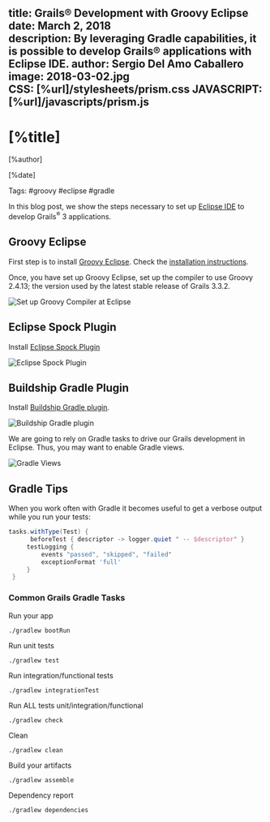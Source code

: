 title: Grails® Development with Groovy Eclipse
date: March 2, 2018  
description: By leveraging Gradle capabilities, it is possible to develop Grails® applications with Eclipse IDE.
author: Sergio Del Amo Caballero
image: 2018-03-02.jpg    
CSS: [%url]/stylesheets/prism.css
JAVASCRIPT: [%url]/javascripts/prism.js
---

# [%title]

[%author]

[%date] 

Tags: #groovy #eclipse #gradle

In this blog post, we show the steps necessary to set up [Eclipse IDE](https://www.eclipse.org) to develop Grails<sup>&reg;</sup> 3 applications.

## Groovy Eclipse

First step is to install [Groovy Eclipse](https://github.com/groovy/groovy-eclipse). Check the [installation instructions](https://github.com/groovy/groovy-eclipse/wiki#how-to-install). 

Once, you have set up Groovy Eclipse, set up the compiler to use Groovy 2.4.13; the version used by the latest stable release of Grails 3.3.2.

![Set up Groovy Compiler at Eclipse](2018-03-02-img01.png) 

## Eclipse Spock Plugin

Install [Eclipse Spock Plugin](https://marketplace.eclipse.org/content/spock-plugin)

![Eclipse Spock Plugin](2018-03-02-img02.png)

## Buildship Gradle Plugin

Install [Buildship Gradle plugin](https://projects.eclipse.org/projects/tools.buildship). 

![Buildship Gradle plugin](2018-03-02-img03.png)

We are going to rely on Gradle tasks to drive our Grails development in Eclipse. Thus, you may want to enable Gradle views.
 
![Gradle Views](2018-03-02-img04.png)
 
## Gradle Tips

When you work often with Gradle it becomes useful to get a verbose output while you run your tests:
 
```groovy
tasks.withType(Test) {
      beforeTest { descriptor -> logger.quiet " -- $descriptor" }
     testLogging {
         events "passed", "skipped", "failed"
         exceptionFormat 'full'
     }
 }
``` 

### Common Grails Gradle Tasks

Run your app 

`./gradlew bootRun`


Run unit tests 
 
`./gradlew test`


Run integration/functional tests 

`./gradlew integrationTest`


Run ALL tests unit/integration/functional 

`./gradlew check`


Clean
 
`./gradlew clean`


Build your artifacts
 
`./gradlew assemble`


Dependency report
 
`./gradlew dependencies`
